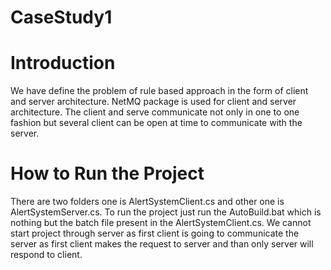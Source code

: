 # CaseStudy1

# Introduction

We have define the problem of rule based approach in the form of client and server architecture. NetMQ package is used for client and server architecture. The client and serve communicate not only in one to one fashion but several client can be open at time to communicate with the server.

# How to Run the Project

There are two folders one is AlertSystemClient.cs and other one is AlertSystemServer.cs. To run the project just run the AutoBuild.bat which is nothing but the batch file present in the AlertSystemClient.cs. We cannot start project through server as first client is going to communicate the server as first client makes the request to server and than only server will respond to client.

